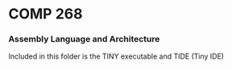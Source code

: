 # COMP 268

### Assembly Language and Architecture

Included in this folder is the TINY executable and TIDE (Tiny IDE)
